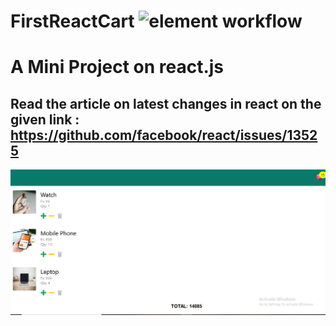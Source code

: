 # FirstReactCart ![element workflow](https://img.shields.io/badge/Front%20End-React-red)

# A Mini Project on react.js

## Read the article on latest changes in react on the given link : https://github.com/facebook/react/issues/13525
 
![Project Image](https://github.com/guptapriya7171/FirstReactCart/blob/main/PrjImg.PNG)
